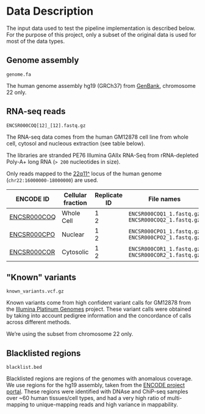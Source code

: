 # Data Description

The input data used to test the pipeline implementation is described below. For the purpose of this project, only a subset of the original data is used for most of the data types.

## Genome assembly

`genome.fa`

The human genome assembly hg19 (GRCh37) from [GenBank](https://www.ncbi.nlm.nih.gov/assembly/GCA_000001405.1), chromosome 22 only.

## RNA-seq reads

`ENCSR000COQ[12]_[12].fastq.gz`

The RNA-seq data comes from the human GM12878 cell line from whole cell, cytosol and nucleous extraction (see table below).

The libraries are stranded PE76 Illumina GAIIx RNA-Seq from rRNA-depleted Poly-A+ long RNA (`> 200` nucleotides in size).

Only reads mapped to the [22q11^](http://genome-euro.ucsc.edu/cgi-bin/hgTracks?db=hg19&lastVirtModeType=default&lastVirtModeExtraState=&virtModeType=default&virtMode=0&nonVirtPosition=&position=chr22%3A14700001-25900000&hgsid=221945779_QucOFSFGagd1cn9uVki0TFjrxSBU) locus of the human genome (`chr22:16000000-18000000`) are used.

| ENCODE ID                                                             | Cellular fraction | Replicate ID | File names                                             |                                                        |
| --------------------------------------------------------------------- | ----------------- | ------------ | ------------------------------------------------------ | ------------------------------------------------------ |
| [ENCSR000COQ](https://www.encodeproject.org/experiments/ENCSR000COQ/) | Whole Cell        | 1<br>2       | `ENCSR000COQ1_1.fastq.gz`<br>`ENCSR000COQ2_1.fastq.gz` | `ENCSR000COQ1_2.fastq.gz`<br>`ENCSR000COQ2_2.fastq.gz` |
| [ENCSR000CPO](https://www.encodeproject.org/experiments/ENCSR000CPO/) | Nuclear           | 1<br>2       | `ENCSR000CPO1_1.fastq.gz`<br>`ENCSR000CPO2_1.fastq.gz` | `ENCSR000CPO1_2.fastq.gz`<br>`ENCSR000CPO2_2.fastq.gz` |
| [ENCSR000COR](https://www.encodeproject.org/experiments/ENCSR000COR/) | Cytosolic         | 1<br>2       | `ENCSR000COR1_1.fastq.gz`<br>`ENCSR000COR2_1.fastq.gz` | `ENCSR000COR1_1.fastq.gz`<br>`ENCSR000COR2_1.fastq.gz` |

## "Known" variants

`known_variants.vcf.gz`

Known variants come from high confident variant calls for GM12878 from the [Illumina Platinum Genomes](https://www.illumina.com/platinumgenomes.html) project. These variant calls were obtained by taking into account pedigree information and the concordance of calls across different methods.

We’re using the subset from chromosome 22 only.

## Blacklisted regions

`blacklist.bed`

Blacklisted regions are regions of the genomes with anomalous coverage. We use regions for the hg19 assembly, taken from the [ENCODE project portal](https://www.encodeproject.org/annotations/ENCSR636HFF/). These regions were identified with DNAse and ChiP-seq samples over ~60 human tissues/cell types, and had a very high ratio of multi-mapping to unique-mapping reads and high variance in mappability.
